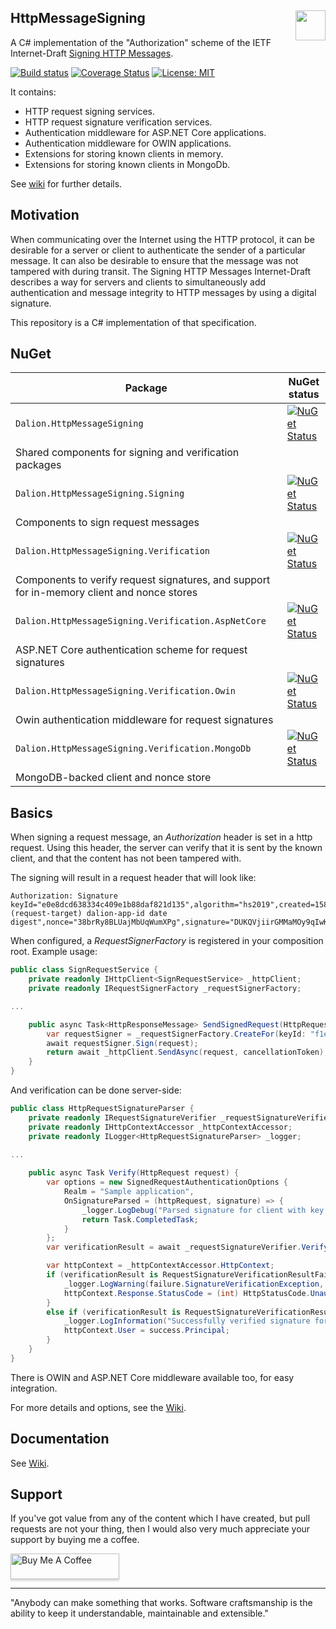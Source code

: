 ## HttpMessageSigning [<img src="https://dalion.eu/dalion128.png" align="right" width="48">](https://www.dalion.eu)

A C# implementation of the "Authorization" scheme of the IETF Internet-Draft [Signing HTTP Messages](https://tools.ietf.org/html/draft-ietf-httpbis-message-signatures-00).

[![Build status](https://ci.appveyor.com/api/projects/status/d8fdl40nfj62ed1v?svg=true)](https://ci.appveyor.com/project/DavidLievrouw/httpmessagesigning) [![Coverage Status](https://coveralls.io/repos/github/DavidLievrouw/HttpMessageSigning/badge.svg?branch=master)](https://coveralls.io/github/DavidLievrouw/HttpMessageSigning?branch=master) [![License: MIT](https://img.shields.io/badge/License-MIT-yellow.svg)](https://opensource.org/licenses/MIT)

It contains:
  - HTTP request signing services.
  - HTTP request signature verification services.
  - Authentication middleware for ASP.NET Core applications.
  - Authentication middleware for OWIN applications.
  - Extensions for storing known clients in memory.
  - Extensions for storing known clients in MongoDb.

See [wiki](https://github.com/DavidLievrouw/HttpMessageSigning/wiki) for further details.

## Motivation
When communicating over the Internet using the HTTP protocol, it can be desirable for a server or client to authenticate the sender of a particular message.  It can also be desirable to ensure that the message was not tampered with during transit. The Signing HTTP Messages Internet-Draft describes a way for servers and clients to simultaneously add authentication and message integrity to HTTP messages by using a digital signature.

This repository is a C# implementation of that specification.

## NuGet

| Package | NuGet status |
| --- | --- |
| `Dalion.HttpMessageSigning` | [![NuGet Status](https://buildstats.info/nuget/Dalion.HttpMessageSigning)](https://www.nuget.org/packages/Dalion.HttpMessageSigning/) | 
| Shared components for signing and verification packages |
| `Dalion.HttpMessageSigning.Signing` | [![NuGet Status](https://buildstats.info/nuget/Dalion.HttpMessageSigning.Signing)](https://www.nuget.org/packages/Dalion.HttpMessageSigning.Signing/) | 
| Components to sign request messages |
| `Dalion.HttpMessageSigning.Verification` | [![NuGet Status](https://buildstats.info/nuget/Dalion.HttpMessageSigning.Verification)](https://www.nuget.org/packages/Dalion.HttpMessageSigning.Verification/) | 
| Components to verify request signatures, and support for in-memory client and nonce stores |
| `Dalion.HttpMessageSigning.Verification.AspNetCore` | [![NuGet Status](https://buildstats.info/nuget/Dalion.HttpMessageSigning.Verification.AspNetCore)](https://www.nuget.org/packages/Dalion.HttpMessageSigning.Verification.AspNetCore/) | 
| ASP.NET Core authentication scheme for request signatures |
| `Dalion.HttpMessageSigning.Verification.Owin` | [![NuGet Status](https://buildstats.info/nuget/Dalion.HttpMessageSigning.Verification.Owin)](https://www.nuget.org/packages/Dalion.HttpMessageSigning.Verification.Owin/) | 
| Owin authentication middleware for request signatures |
| `Dalion.HttpMessageSigning.Verification.MongoDb` | [![NuGet Status](https://buildstats.info/nuget/Dalion.HttpMessageSigning.Verification.MongoDb)](https://www.nuget.org/packages/Dalion.HttpMessageSigning.Verification.MongoDb/) | 
| MongoDB-backed client and nonce store |
  
## Basics
When signing a request message, an _Authorization_ header is set in a http request. Using this header, the server can verify that it is sent by the known client, and that the content has not been tampered with.

The signing will result in a request header that will look like:

```
Authorization: Signature keyId="e0e8dcd638334c409e1b88daf821d135",algorithm="hs2019",created=1584806516,expires=1584806576,headers="(request-target) dalion-app-id date digest",nonce="38brRy8BLUajMbUqWumXPg",signature="DUKQVjiirGMMaMOy9qIwKMro46R3BlLsvUQkw1/8sKQ="
```

When configured, a _RequestSignerFactory_ is registered in your composition root. Example usage:

```cs
public class SignRequestService {
    private readonly IHttpClient<SignRequestService> _httpClient;
    private readonly IRequestSignerFactory _requestSignerFactory;

...

    public async Task<HttpResponseMessage> SendSignedRequest(HttpRequestMessage request, CancellationToken cancellationToken) {
        var requestSigner = _requestSignerFactory.CreateFor(keyId: "f1ed1eff7ca4429abe1abbbe9ae6419a");
        await requestSigner.Sign(request);
        return await _httpClient.SendAsync(request, cancellationToken);
    }
}
```

And verification can be done server-side:

```cs
public class HttpRequestSignatureParser {
    private readonly IRequestSignatureVerifier _requestSignatureVerifier;
    private readonly IHttpContextAccessor _httpContextAccessor;
    private readonly ILogger<HttpRequestSignatureParser> _logger;
    
...

    public async Task Verify(HttpRequest request) {
        var options = new SignedRequestAuthenticationOptions {
            Realm = "Sample application",
            OnSignatureParsed = (httpRequest, signature) => {
                _logger.LogDebug("Parsed signature for client with key '{0}'.", signature.KeyId);
                return Task.CompletedTask;
            }
        };
        var verificationResult = await _requestSignatureVerifier.VerifySignature(request, options);

        var httpContext = _httpContextAccessor.HttpContext;
        if (verificationResult is RequestSignatureVerificationResultFailure failure) {
            _logger.LogWarning(failure.SignatureVerificationException, "Request signature verification failed. See exception for details.");
            httpContext.Response.StatusCode = (int) HttpStatusCode.Unauthorized;
        }
        else if (verificationResult is RequestSignatureVerificationResultSuccess success) {
            _logger.LogInformation("Successfully verified signature for identity {0}.", success.Principal.Identity.Name);
            httpContext.User = success.Principal;
        }
    }
}
```

There is OWIN and ASP.NET Core middleware available too, for easy integration.

For more details and options, see the [Wiki](https://github.com/DavidLievrouw/HttpMessageSigning/wiki).

## Documentation

See [Wiki](https://github.com/DavidLievrouw/HttpMessageSigning/wiki).

## Support

If you've got value from any of the content which I have created, but pull requests are not your thing, then I would also very much appreciate your support by buying me a coffee.

<a href="https://www.buymeacoffee.com/DavidLievrouw" target="_blank"><img src="https://www.buymeacoffee.com/assets/img/custom_images/orange_img.png" alt="Buy Me A Coffee" style="height: 41px !important;width: 174px !important;box-shadow: 0px 3px 2px 0px rgba(190, 190, 190, 0.5) !important;-webkit-box-shadow: 0px 3px 2px 0px rgba(190, 190, 190, 0.5) !important;" ></a>

---
"Anybody can make something that works. Software craftsmanship is the ability to keep it understandable, maintainable and extensible."
